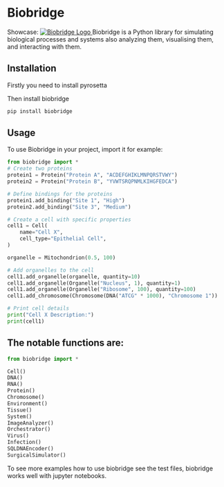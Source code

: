 # Biobridge

Showcase:
<a href="https://youtu.be/v-sujCAOxCQ">
<img src="biobridge.png" alt="Biobridge Logo">
</a>
Biobridge is a Python library for simulating biological processes and systems also analyzing them, visualising them, and interacting with them.

## Installation

Firstly you need to install pyrosetta

Then install biobridge

```sh
pip install biobridge
```

## Usage

To use Biobridge in your project, import it for example:

``` python
from biobridge import *
# Create two proteins
protein1 = Protein("Protein A", "ACDEFGHIKLMNPQRSTVWY")
protein2 = Protein("Protein B", "YVWTSRQPNMLKIHGFEDCA")

# Define bindings for the proteins
protein1.add_binding("Site 1", "High")
protein2.add_binding("Site 3", "Medium")

# Create a cell with specific properties
cell1 = Cell(
    name="Cell X",
    cell_type="Epithelial Cell",
)

organelle = Mitochondrion(0.5, 100)

# Add organelles to the cell
cell1.add_organelle(organelle, quantity=10)
cell1.add_organelle(Organelle("Nucleus", 1), quantity=1)
cell1.add_organelle(Organelle("Ribosome", 100), quantity=100)
cell1.add_chromosome(Chromosome(DNA("ATCG" * 1000), "Chromosome 1"))

# Print cell details
print("Cell X Description:")
print(cell1)
```

## The notable functions are:

```python
from biobridge import *

Cell()
DNA()
RNA()
Protein()
Chromosome()
Environment()
Tissue()
System()
ImageAnalyzer()
Orchestrator()
Virus()
Infection()
SQLDNAEncoder()
SurgicalSimulator()
```

To see more examples how to use biobridge see the test files, biobridge works well with jupyter notebooks.